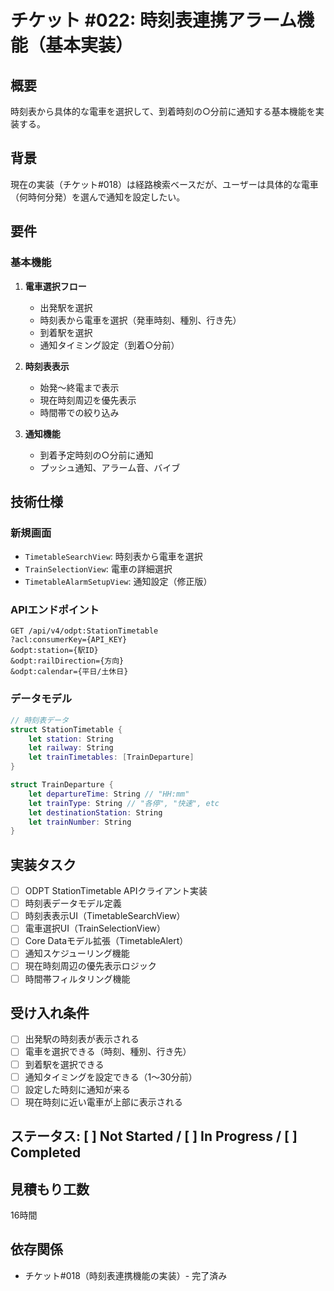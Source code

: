 # チケット #022: 時刻表連携アラーム機能（基本実装）

## 概要
時刻表から具体的な電車を選択して、到着時刻の○分前に通知する基本機能を実装する。

## 背景
現在の実装（チケット#018）は経路検索ベースだが、ユーザーは具体的な電車（何時何分発）を選んで通知を設定したい。

## 要件
### 基本機能
1. **電車選択フロー**
   - 出発駅を選択
   - 時刻表から電車を選択（発車時刻、種別、行き先）
   - 到着駅を選択
   - 通知タイミング設定（到着○分前）

2. **時刻表表示**
   - 始発〜終電まで表示
   - 現在時刻周辺を優先表示
   - 時間帯での絞り込み

3. **通知機能**
   - 到着予定時刻の○分前に通知
   - プッシュ通知、アラーム音、バイブ

## 技術仕様
### 新規画面
- `TimetableSearchView`: 時刻表から電車を選択
- `TrainSelectionView`: 電車の詳細選択
- `TimetableAlarmSetupView`: 通知設定（修正版）

### APIエンドポイント
```
GET /api/v4/odpt:StationTimetable
?acl:consumerKey={API_KEY}
&odpt:station={駅ID}
&odpt:railDirection={方向}
&odpt:calendar={平日/土休日}
```

### データモデル
```swift
// 時刻表データ
struct StationTimetable {
    let station: String
    let railway: String
    let trainTimetables: [TrainDeparture]
}

struct TrainDeparture {
    let departureTime: String // "HH:mm"
    let trainType: String // "各停", "快速", etc
    let destinationStation: String
    let trainNumber: String
}
```

## 実装タスク
- [ ] ODPT StationTimetable APIクライアント実装
- [ ] 時刻表データモデル定義
- [ ] 時刻表表示UI（TimetableSearchView）
- [ ] 電車選択UI（TrainSelectionView）
- [ ] Core Dataモデル拡張（TimetableAlert）
- [ ] 通知スケジューリング機能
- [ ] 現在時刻周辺の優先表示ロジック
- [ ] 時間帯フィルタリング機能

## 受け入れ条件
- [ ] 出発駅の時刻表が表示される
- [ ] 電車を選択できる（時刻、種別、行き先）
- [ ] 到着駅を選択できる
- [ ] 通知タイミングを設定できる（1〜30分前）
- [ ] 設定した時刻に通知が来る
- [ ] 現在時刻に近い電車が上部に表示される

## ステータス: [ ] Not Started / [ ] In Progress / [ ] Completed

## 見積もり工数
16時間

## 依存関係
- チケット#018（時刻表連携機能の実装）- 完了済み
